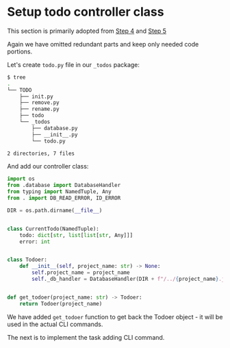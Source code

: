 # Setup todo controller class

This section is primarily adopted from [Step 4](https://realpython.com/python-typer-cli/#step-4-set-up-the-to-do-app-back-end) and [Step 5](https://realpython.com/python-typer-cli/#step-5-code-the-adding-and-listing-to-dos-functionalities)

Again we have omitted redundant parts and keep only needed code portions.

Let's create `todo.py` file in our `_todos` package:

```bash
$ tree
.
└── TODO
    ├── init.py
    ├── remove.py
    ├── rename.py
    ├── todo
    └── _todos
        ├── database.py
        ├── __init__.py
        └── todo.py

2 directories, 7 files
```

And add our controller class:

```py title="todo.py"
import os
from .database import DatabaseHandler
from typing import NamedTuple, Any
from . import DB_READ_ERROR, ID_ERROR

DIR = os.path.dirname(__file__)


class CurrentTodo(NamedTuple):
    todo: dict[str, list[list[str, Any]]]
    error: int


class Todoer:
    def __init__(self, project_name: str) -> None:
        self.project_name = project_name
        self._db_handler = DatabaseHandler(DIR + f"/../{project_name}.json")


def get_todoer(project_name: str) -> Todoer:
    return Todoer(project_name)
```

We have added `get_todoer` function to get back the Todoer object - it will be used in the actual CLI commands.

The next is to implement the task adding CLI command.
